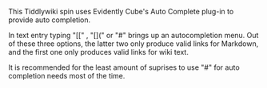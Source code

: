 This Tiddlywiki spin uses Evidently Cube's Auto Complete plug-in to provide auto completion.

In text entry typing "[[" , "[](" or "#" brings up an autocompletion menu. Out of these three options, the latter two only produce valid links for Markdown, and the first one only produces valid links for wiki text.

It is recommended for the least amount of suprises to use "#" for auto completion needs most of the time.